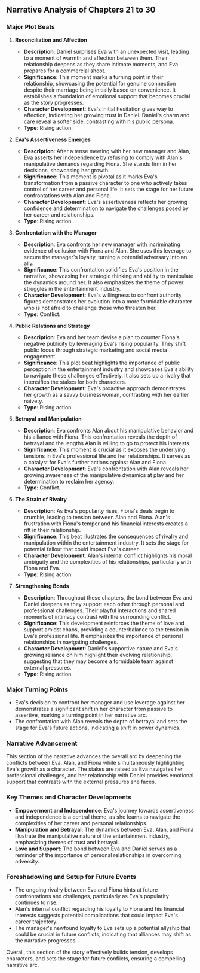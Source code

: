 ## Narrative Analysis of Chapters 21 to 30

### Major Plot Beats

1. **Reconciliation and Affection**
   - **Description**: Daniel surprises Eva with an unexpected visit, leading to a moment of warmth and affection between them. Their relationship deepens as they share intimate moments, and Eva prepares for a commercial shoot.
   - **Significance**: This moment marks a turning point in their relationship, showcasing the potential for genuine connection despite their marriage being initially based on convenience. It establishes a foundation of emotional support that becomes crucial as the story progresses.
   - **Character Development**: Eva's initial hesitation gives way to affection, indicating her growing trust in Daniel. Daniel's charm and care reveal a softer side, contrasting with his public persona.
   - **Type**: Rising action.

2. **Eva's Assertiveness Emerges**
   - **Description**: After a tense meeting with her new manager and Alan, Eva asserts her independence by refusing to comply with Alan's manipulative demands regarding Fiona. She stands firm in her decisions, showcasing her growth.
   - **Significance**: This moment is pivotal as it marks Eva's transformation from a passive character to one who actively takes control of her career and personal life. It sets the stage for her future confrontations with Alan and Fiona.
   - **Character Development**: Eva's assertiveness reflects her growing confidence and determination to navigate the challenges posed by her career and relationships.
   - **Type**: Rising action.

3. **Confrontation with the Manager**
   - **Description**: Eva confronts her new manager with incriminating evidence of collusion with Fiona and Alan. She uses this leverage to secure the manager's loyalty, turning a potential adversary into an ally.
   - **Significance**: This confrontation solidifies Eva's position in the narrative, showcasing her strategic thinking and ability to manipulate the dynamics around her. It also emphasizes the theme of power struggles in the entertainment industry.
   - **Character Development**: Eva's willingness to confront authority figures demonstrates her evolution into a more formidable character who is not afraid to challenge those who threaten her.
   - **Type**: Conflict.

4. **Public Relations and Strategy**
   - **Description**: Eva and her team devise a plan to counter Fiona's negative publicity by leveraging Eva's rising popularity. They shift public focus through strategic marketing and social media engagement.
   - **Significance**: This plot beat highlights the importance of public perception in the entertainment industry and showcases Eva's ability to navigate these challenges effectively. It also sets up a rivalry that intensifies the stakes for both characters.
   - **Character Development**: Eva's proactive approach demonstrates her growth as a savvy businesswoman, contrasting with her earlier naivety.
   - **Type**: Rising action.

5. **Betrayal and Manipulation**
   - **Description**: Eva confronts Alan about his manipulative behavior and his alliance with Fiona. This confrontation reveals the depth of betrayal and the lengths Alan is willing to go to protect his interests.
   - **Significance**: This moment is crucial as it exposes the underlying tensions in Eva's professional life and her relationships. It serves as a catalyst for Eva's further actions against Alan and Fiona.
   - **Character Development**: Eva's confrontation with Alan reveals her growing awareness of the manipulative dynamics at play and her determination to reclaim her agency.
   - **Type**: Conflict.

6. **The Strain of Rivalry**
   - **Description**: As Eva's popularity rises, Fiona's deals begin to crumble, leading to tension between Alan and Fiona. Alan's frustration with Fiona's temper and his financial interests creates a rift in their relationship.
   - **Significance**: This beat illustrates the consequences of rivalry and manipulation within the entertainment industry. It sets the stage for potential fallout that could impact Eva's career.
   - **Character Development**: Alan's internal conflict highlights his moral ambiguity and the complexities of his relationships, particularly with Fiona and Eva.
   - **Type**: Rising action.

7. **Strengthening Bonds**
   - **Description**: Throughout these chapters, the bond between Eva and Daniel deepens as they support each other through personal and professional challenges. Their playful interactions and shared moments of intimacy contrast with the surrounding conflict.
   - **Significance**: This development reinforces the theme of love and support amidst chaos, providing a counterbalance to the tension in Eva's professional life. It emphasizes the importance of personal relationships in navigating challenges.
   - **Character Development**: Daniel's supportive nature and Eva's growing reliance on him highlight their evolving relationship, suggesting that they may become a formidable team against external pressures.
   - **Type**: Rising action.

### Major Turning Points
- Eva's decision to confront her manager and use leverage against her demonstrates a significant shift in her character from passive to assertive, marking a turning point in her narrative arc.
- The confrontation with Alan reveals the depth of betrayal and sets the stage for Eva's future actions, indicating a shift in power dynamics.

### Narrative Advancement
This section of the narrative advances the overall arc by deepening the conflicts between Eva, Alan, and Fiona while simultaneously highlighting Eva's growth as a character. The stakes are raised as Eva navigates her professional challenges, and her relationship with Daniel provides emotional support that contrasts with the external pressures she faces.

### Key Themes and Character Developments
- **Empowerment and Independence**: Eva's journey towards assertiveness and independence is a central theme, as she learns to navigate the complexities of her career and personal relationships.
- **Manipulation and Betrayal**: The dynamics between Eva, Alan, and Fiona illustrate the manipulative nature of the entertainment industry, emphasizing themes of trust and betrayal.
- **Love and Support**: The bond between Eva and Daniel serves as a reminder of the importance of personal relationships in overcoming adversity.

### Foreshadowing and Setup for Future Events
- The ongoing rivalry between Eva and Fiona hints at future confrontations and challenges, particularly as Eva's popularity continues to rise.
- Alan's internal conflict regarding his loyalty to Fiona and his financial interests suggests potential complications that could impact Eva's career trajectory.
- The manager's newfound loyalty to Eva sets up a potential allyship that could be crucial in future conflicts, indicating that alliances may shift as the narrative progresses. 

Overall, this section of the story effectively builds tension, develops characters, and sets the stage for future conflicts, ensuring a compelling narrative arc.